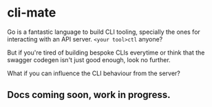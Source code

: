 # cli-mate

Go is a fantastic language to build CLI tooling, specially the ones for interacting with an API server. `<your tool>ctl` anyone?

But if you're tired of building bespoke CLIs everytime or think that the swagger codegen isn't just good enough, look no further.

What if you can influence the CLI behaviour from the server?

## Docs coming soon, work in progress.
